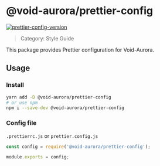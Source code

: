# @void-aurora/prettier-config

[prettier-config-version]: https://img.shields.io/npm/v/@void-aurora/prettier-config
[prettier-config-npm]: https://www.npmjs.com/package/@void-aurora/prettier-config

[![prettier-config-version]][prettier-config-npm]

> Category: Style Guide

This package provides Prettier configuration for Void-Aurora.

## Usage

### Install

```sh
yarn add -D @void-aurora/prettier-config
# or use npm
npm i --save-dev @void-aurora/prettier-config
```

### Config file

`.prettierrc.js` or `prettier.config.js`

```js
const config = require('@void-aurora/prettier-config');

module.exports = config;
```
